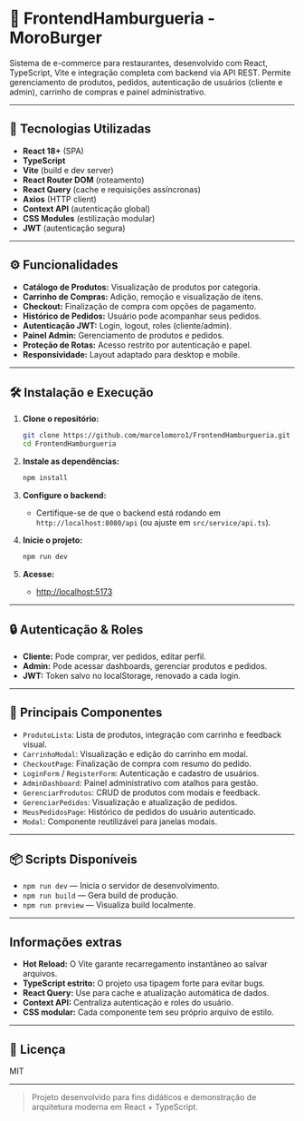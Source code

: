 # 🍔 FrontendHamburgueria - MoroBurger

Sistema de e-commerce para restaurantes, desenvolvido com React, TypeScript, Vite e integração completa com backend via API REST. Permite gerenciamento de produtos, pedidos, autenticação de usuários (cliente e admin), carrinho de compras e painel administrativo.

---

## 🚀 Tecnologias Utilizadas

- **React 18+** (SPA)
- **TypeScript**
- **Vite** (build e dev server)
- **React Router DOM** (roteamento)
- **React Query** (cache e requisições assíncronas)
- **Axios** (HTTP client)
- **Context API** (autenticação global)
- **CSS Modules** (estilização modular)
- **JWT** (autenticação segura)

--- 

## ⚙️ Funcionalidades

- **Catálogo de Produtos:** Visualização de produtos por categoria.
- **Carrinho de Compras:** Adição, remoção e visualização de itens.
- **Checkout:** Finalização de compra com opções de pagamento.
- **Histórico de Pedidos:** Usuário pode acompanhar seus pedidos.
- **Autenticação JWT:** Login, logout, roles (cliente/admin).
- **Painel Admin:** Gerenciamento de produtos e pedidos.
- **Proteção de Rotas:** Acesso restrito por autenticação e papel.
- **Responsividade:** Layout adaptado para desktop e mobile.

---

## 🛠️ Instalação e Execução

1. **Clone o repositório:**
   ```bash
   git clone https://github.com/marcelomoro1/FrontendHamburgueria.git
   cd FrontendHamburgueria
   ```

2. **Instale as dependências:**
   ```bash
   npm install
   ```

3. **Configure o backend:**
   - Certifique-se de que o backend está rodando em `http://localhost:8080/api` (ou ajuste em `src/service/api.ts`).

4. **Inicie o projeto:**
   ```bash
   npm run dev
   ```

5. **Acesse:**
   - [http://localhost:5173](http://localhost:5173)

---

## 🔒 Autenticação & Roles

- **Cliente:** Pode comprar, ver pedidos, editar perfil.
- **Admin:** Pode acessar dashboards, gerenciar produtos e pedidos.
- **JWT:** Token salvo no localStorage, renovado a cada login.

---

## 🧩 Principais Componentes

- `ProdutoLista`: Lista de produtos, integração com carrinho e feedback visual.
- `CarrinhoModal`: Visualização e edição do carrinho em modal.
- `CheckoutPage`: Finalização de compra com resumo do pedido.
- `LoginForm` / `RegisterForm`: Autenticação e cadastro de usuários.
- `AdminDashboard`: Painel administrativo com atalhos para gestão.
- `GerenciarProdutos`: CRUD de produtos com modais e feedback.
- `GerenciarPedidos`: Visualização e atualização de pedidos.
- `MeusPedidosPage`: Histórico de pedidos do usuário autenticado.
- `Modal`: Componente reutilizável para janelas modais.

---

## 📦 Scripts Disponíveis

- `npm run dev` — Inicia o servidor de desenvolvimento.
- `npm run build` — Gera build de produção.
- `npm run preview` — Visualiza build localmente.

---

## Informações extras

- **Hot Reload:** O Vite garante recarregamento instantâneo ao salvar arquivos.
- **TypeScript estrito:** O projeto usa tipagem forte para evitar bugs.
- **React Query:** Use para cache e atualização automática de dados.
- **Context API:** Centraliza autenticação e roles do usuário.
- **CSS modular:** Cada componente tem seu próprio arquivo de estilo.

---

## 📝 Licença

MIT

---

> Projeto desenvolvido para fins didáticos e demonstração de arquitetura moderna em React + TypeScript.
